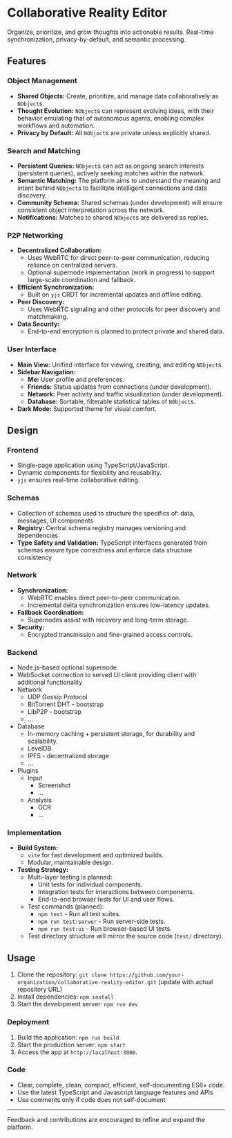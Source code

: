 # Collaborative Reality Editor

Organize, prioritize, and grow thoughts into actionable results. Real-time synchronization, privacy-by-default, and semantic processing.

## Features

### Object Management

*   **Shared Objects:** Create, prioritize, and manage data collaboratively as `NObject`s.
*   **Thought Evolution:** `NObject`s can represent evolving ideas, with their behavior emulating that of autonomous agents, enabling complex workflows and automation.
*   **Privacy by Default:** All `NObject`s are private unless explicitly shared.

### Search and Matching

*   **Persistent Queries:** `NObject`s can act as ongoing search interests (persistent queries), actively seeking matches within the network.
*   **Semantic Matching:** The platform aims to understand the meaning and intent behind `NObject`s to facilitate intelligent connections and data discovery.
*   **Community Schema:** Shared schemas (under development) will ensure consistent object interpretation across the network.
*   **Notifications:** Matches to shared `NObject`s are delivered as replies.

### P2P Networking

*   **Decentralized Collaboration:**
    *   Uses WebRTC for direct peer-to-peer communication, reducing reliance on centralized servers.
    *   Optional supernode implementation (work in progress) to support large-scale coordination and fallback.
*   **Efficient Synchronization:**
    *   Built on `yjs` CRDT for incremental updates and offline editing.
*   **Peer Discovery:**
    *   Uses WebRTC signaling and other protocols for peer discovery and matchmaking.
*   **Data Security:**
    *   End-to-end encryption is planned to protect private and shared data.

### User Interface

*   **Main View:** Unified interface for viewing, creating, and editing `NObject`s.
*   **Sidebar Navigation:**
    *   **Me:** User profile and preferences.
    *   **Friends:** Status updates from connections (under development).
    *   **Network:** Peer activity and traffic visualization (under development).
    *   **Database:** Sortable, filterable statistical tables of `NObject`s.
*   **Dark Mode:** Supported theme for visual comfort.

## Design

### Frontend
  - Single-page application using TypeScript/JavaScript.
  - Dynamic components for flexibility and reusability.
  - `yjs` ensures real-time collaborative editing.

### Schemas
- Collection of schemas used to structure the specifics of: data, messages, UI components
- **Registry:** Central schema registry manages versioning and dependencies
- **Type Safety and Validation:** TypeScript interfaces generated from schemas ensure type correctness and enforce data structure consistency 

### Network
- **Synchronization:**
  - WebRTC enables direct peer-to-peer communication.
  - Incremental delta synchronization ensures low-latency updates.
- **Fallback Coordination:**
  - Supernodes assist with recovery and long-term storage.
- **Security:**
  - Encrypted transmission and fine-grained access controls.

### Backend
  - Node.js-based optional supernode
  - WebSocket connection to served UI client providing client with additional functionality
  - Network
    - UDP Gossip Protocol
    - BitTorrent DHT - bootstrap
    - LibP2P - bootstrap
    - ...
  - Database  
    - In-memory caching + persistent storage, for durability and scalability.
    - LevelDB
    - IPFS - decentralized storage
    - ...
  - Plugins    
    - Input
      - Screenshot
      - ...
    - Analysis
      - OCR
      - ...  

### Implementation

*   **Build System:**
    *   `vite` for fast development and optimized builds.
    *   Modular, maintainable design.
*   **Testing Strategy:**
    *   Multi-layer testing is planned:
        *   Unit tests for individual components.
        *   Integration tests for interactions between components.
        *   End-to-end browser tests for UI and user flows.
    *   Test commands (planned):
        *   `npm test` - Run all test suites.
        *   `npm run test:server` - Run server-side tests.
        *   `npm run test:ui` - Run browser-based UI tests.
    *   Test directory structure will mirror the source code (`test/` directory).

## Usage

1. Clone the repository: `git clone https://github.com/your-organization/collaborative-reality-editor.git` (update with actual repository URL)
2. Install dependencies: `npm install`
3. Start the development server: `npm run dev`

### Deployment

1. Build the application: `npm run build`
2. Start the production server: `npm start`
3. Access the app at `http://localhost:3000`.

### Code
  - Clear, complete, clean, compact, efficient, self-documenting ES6+ code.
  - Use the latest TypeScript and Javascript language features and APIs
  - Use comments only if code does not self-document

---

Feedback and contributions are encouraged to refine and expand the platform.


